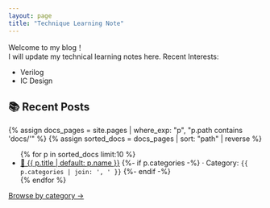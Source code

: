 ```yaml
---
layout: page
title: "Technique Learning Note"
---
```


Welcome to my blog！  
I will update my technical learning notes here.
Recent Interests:
* Verilog 
* IC Design

## 📚 Recent Posts
{% assign docs_pages = site.pages | where_exp: "p", "p.path contains 'docs/'" %}
{% assign sorted_docs = docs_pages | sort: "path" | reverse %}
<ul>
{% for p in sorted_docs limit:10 %}
  <li>
    <a href="{{ p.url | relative_url }}">📌 {{ p.title | default: p.name }}</a>
    {%- if p.categories -%}
      <span> · Category: <code>{{ p.categories | join: ', ' }}</code></span>
    {%- endif -%}
  </li>
{% endfor %}
</ul>

<p><a href="{{ '/categories/' | relative_url }}">Browse by category →</a></p>


